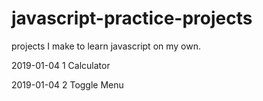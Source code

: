 # javascript-practice-projects

projects I make to learn javascript on my own.

2019-01-04
1 Calculator

2019-01-04
2 Toggle Menu
